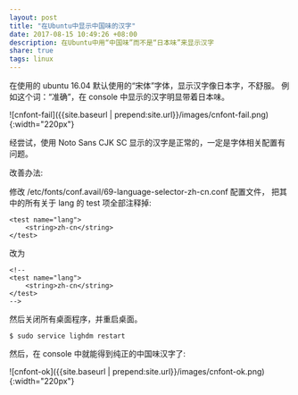 ```yaml
---
layout: post
title: "在Ubuntu中显示中国味的汉字"
date: 2017-08-15 10:49:26 +08:00
description: 在Ubuntu中用“中国味”而不是“日本味”来显示汉字
share: true
tags: linux
---
```


在使用的 ubuntu 16.04 默认使用的“宋体”字体，显示汉字像日本字，不舒服。 
例如这个词：“准确”，在 console 中显示的汉字明显带着日本味。 
 
![cnfont-fail]({{site.baseurl | prepend:site.url}}/images/cnfont-fail.png){:width="220px"}
 
经尝试，使用 Noto Sans CJK SC 显示的汉字是正常的，一定是字体相关配置有问题。 
 
改善办法: 
 
修改 /etc/fonts/conf.avail/69-language-selector-zh-cn.conf 配置文件， 
把其中的所有关于 lang 的 test 项全部注释掉: 
 
    <test name="lang"> 
        <string>zh-cn</string> 
    </test> 

 
改为 
 
    <!-- 
    <test name="lang"> 
        <string>zh-cn</string> 
    </test> 
    --> 
 
然后关闭所有桌面程序，并重启桌面。 
 
    $ sudo service lighdm restart 
 
然后，在 console 中就能得到纯正的中国味汉字了: 
 
![cnfont-ok]({{site.baseurl | prepend:site.url}}/images/cnfont-ok.png){:width="220px"}
 
